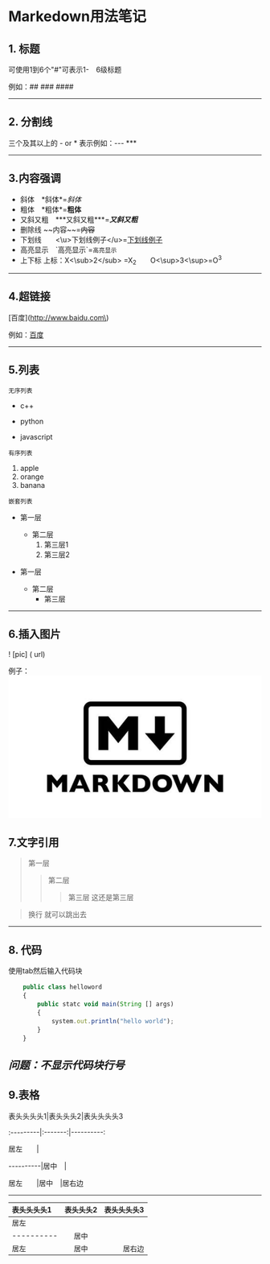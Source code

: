 # Markedown用法笔记
## 1. 标题

可使用1到6个"#"可表示1-　6级标题

例如：##  ###  ####

---
## 2. 分割线
三个及其以上的 - or * 表示例如：--- ***

---
## 3.内容强调
+ 斜体　\*斜体\*=*斜体*
+ 粗体　\*粗体\*=**粗体**
+ 又斜又粗　\*\*\*又斜又粗\*\*\*=***又斜又粗***
+ 删除线 \~\~内容\~\~=~~内容~~
+ 下划线　　<\u>下划线例子<\/u>=<u>下划线例子</u>
+ 高亮显示　\`高亮显示\`=`高亮显示`
+ 上下标 上标：X<\sub>2<\/sub> =X<sub>2</sub>　　O<\sup>3<\sup>=O<sup>3</sup>
---
## 4.超链接
\[百度\]\(http://www.baidu.com\)

例如：[百度](http://www.baidu.com)

---
## 5.列表
`无序列表`
* c++
- python
+ javascript

`有序列表`
1. apple
2. orange
3. banana

`嵌套列表`
* 第一层
   * 第二层
      1. 第三层1
      2. 第三层2

* 第一层
   + 第二层
      - 第三层

---
## 6.插入图片
\! \[pic] \( url)

例子：
![](https://github.com/hmzbox/Study-notes/blob/master/Markdown/images/markdown.jpg)

## 7.文字引用
>第一层
>>第二层
>>>第三层
>> 这还是第三层

>换行 就可以跳出去

---
## 8. 代码

使用tab然后输入代码块
```Javascript
    public class helloword
    {
        public statc void main(String [] args)
        {
            system.out.println("hello world");
        }
    }
```
***问题：不显示代码块行号***
---
## 9.表格
表头头头头1\|表头头头2\|表头头头头3

\:---------|:-------:|----------:

居左　　\|

----------\|居中　\|

居左　　\|居中　\|居右边

---
表头头头头1|表头头头2|表头头头头3
:---------|:-------:|----------:
居左      |
----------|居中     |
居左      |居中     |居右边

